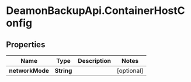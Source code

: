 # DeamonBackupApi.ContainerHostConfig

## Properties
Name | Type | Description | Notes
------------ | ------------- | ------------- | -------------
**networkMode** | **String** |  | [optional] 


